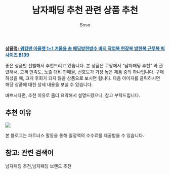 ﻿---
layout: post
title:  "남자패딩 추천 관련 상품 추천"
author: Soso
categories: [ 패션의류 ]
tags: [남자패딩 추천,남자패딩 브랜드 추천]
image: https://ads-partners.coupang.com/image1/Rx9CwLcHRMs1mKzuR3Vn6z3kq3pC3Y_X28Brh4Vop72D00ePRnVUagcT-53zT05qcn7ugWt_IPhW5IINYeJXlZ3FRevvO1bpBvdadUCrOQsaAAh7M_hBCEe1nqqPofuhzVGmzroVWGflUCegajVHXSeyh0zqb9ZjiepWpxftMwQyn_xXdD59Iwzozwf8tYnX47Usl233GkQhl154ccH6PfgDHRzezb8C5Xli1rHPd0OIYZq_yOFH9M0oUM0DDm9xYJYuxrTE97bgXh-rzDy2AMB1UojIvJac83GLQztI7lA4XRh-1w== 
description: "쿠팡에서 남자패딩 추천 관련 상품으로 가장 고객 선호도가 높은 제품 중 하나입니다."
---

<a href="https://link.coupang.com/re/AFFSDP?lptag=AF5673682&pageKey=7308256430&itemId=18717075243&vendorItemId=85225735697&traceid=V0-153-f96aba05c6b4c353&clickBeacon=ZlU1zgEwvTmGL9xLAWWK7TS5UwZwUNHfVXAIn%2ByBFtzzWzPDMcFC3o3wIO%2FPM62OMUDBAtG1JF54cutIw%2FB19LM7m5c0%2Bc752ZASwQpP%2BUr8%2FcL3aPSb8%2FmYFfnIdbiYOaaChJyxnKzhvTHpto19hoeq8fkmNzatt%2FVF19uFu%2FNyzjXaKQIBJIG6RnDMmdfBsyE%2BduMdCzCklkdNEqrP3FE8gv0rGK224IHyz4A7g2szKtPa5fWwhfshJak4e61AJZQEfDtR8waV2R%2BYo9m3TF7ZaqnQGHwDvF4xEn5VMlSZGfxHr778ABaIY1AT6BaZezmd%2FELu8V%2B3LFw71UsD0XOm3Frz2ZRXASB%2FuHAjYrExBQZDiGTEVSOp3TBd2jyijzepMpw7DInyVMrzldCDshXQrDBGE2AZ73q6q6AgL4XZ7QYusSjMsmuC3dMQdxPAN73u4%2FPrNI2ZdYK1hx7vK1pQQhuFG519AvjJC6lUGfkQbABYBquze4cSCDXPsKT8PEN4rdezA44%2BYax1trT%2F4gImm5qr%2BGmORxkCFgff1LAl1gitVElvxISmrHkx9asNuGPMK1u0cDQm1TOUKoBew5R6h88LoBXjM%2FCNiu%2FfLfzLJTfO95QjOibMGNGubYorrNg2lTsgMsoqiIHDYA%2Flrp11Hs%2BSRcOmDFri1O7Fs0fVXpHXFsEcry5xdcvOXlvVvYa6ygj0Scy1iZyhUHNKhQw%2FHuEWlkgkMrzf4kmCuLfa%2FXOJOmpRw80oGeU52XRngjBhOy4yQeAiEdOfoREN0Kpia1vE3u%2BNwOlL6gFfYoyPPcwq2ZJfXo0pEa0BAyNLUuiVo%2BpnyW1f2EET6zOFRa3NuKEyaCRPwX6ezBnUwFdAc5J0KwE962F9T8VBj7M6&requestid=20231116175655897213241398&token=31850C%7CMIXED"><b>상품명: <font color='#01579B'>워킹맨 아울렛 1+1 겨울용 솜 패딩방한방수 바지 작업복 현장복 방한복 근무복 빅사이즈 B139</font></b></a>

좋은 상품만 선별해서 추천드리고 있습니다.
본 상품은 쿠팡에서 "남자패딩 추천" 와 관련해서, 고객 만족도, 노출 대비 판매율, 선호도가 가장 높은 제품 중의 하나입니다.
구매하셨을 때, 크게 후회가 되지 않을 상품으로 보시면 됩니다. 
다음 이미지를 클릭하시면 해당 상품에 대한 상세 내용을 보실 수 있습니다.

바쁘시다면, 추천 이유로 좀더 요약해서 설명드렸으니, 참고 부탁드립니다.

## 추천 이유 

<a href="https://link.coupang.com/re/AFFSDP?lptag=AF5673682&pageKey=7308256430&itemId=18717075243&vendorItemId=85225735697&traceid=V0-153-f96aba05c6b4c353&clickBeacon=ZlU1zgEwvTmGL9xLAWWK7TS5UwZwUNHfVXAIn%2ByBFtzzWzPDMcFC3o3wIO%2FPM62OMUDBAtG1JF54cutIw%2FB19LM7m5c0%2Bc752ZASwQpP%2BUr8%2FcL3aPSb8%2FmYFfnIdbiYOaaChJyxnKzhvTHpto19hoeq8fkmNzatt%2FVF19uFu%2FNyzjXaKQIBJIG6RnDMmdfBsyE%2BduMdCzCklkdNEqrP3FE8gv0rGK224IHyz4A7g2szKtPa5fWwhfshJak4e61AJZQEfDtR8waV2R%2BYo9m3TF7ZaqnQGHwDvF4xEn5VMlSZGfxHr778ABaIY1AT6BaZezmd%2FELu8V%2B3LFw71UsD0XOm3Frz2ZRXASB%2FuHAjYrExBQZDiGTEVSOp3TBd2jyijzepMpw7DInyVMrzldCDshXQrDBGE2AZ73q6q6AgL4XZ7QYusSjMsmuC3dMQdxPAN73u4%2FPrNI2ZdYK1hx7vK1pQQhuFG519AvjJC6lUGfkQbABYBquze4cSCDXPsKT8PEN4rdezA44%2BYax1trT%2F4gImm5qr%2BGmORxkCFgff1LAl1gitVElvxISmrHkx9asNuGPMK1u0cDQm1TOUKoBew5R6h88LoBXjM%2FCNiu%2FfLfzLJTfO95QjOibMGNGubYorrNg2lTsgMsoqiIHDYA%2Flrp11Hs%2BSRcOmDFri1O7Fs0fVXpHXFsEcry5xdcvOXlvVvYa6ygj0Scy1iZyhUHNKhQw%2FHuEWlkgkMrzf4kmCuLfa%2FXOJOmpRw80oGeU52XRngjBhOy4yQeAiEdOfoREN0Kpia1vE3u%2BNwOlL6gFfYoyPPcwq2ZJfXo0pEa0BAyNLUuiVo%2BpnyW1f2EET6zOFRa3NuKEyaCRPwX6ezBnUwFdAc5J0KwE962F9T8VBj7M6&requestid=20231116175655897213241398&token=31850C%7CMIXED"><img src="https://thumbnail8.coupangcdn.com/thumbnails/remote/q89/image/vendor_inventory/e5a0/2fc7357d46c20743ce4f6e1e3412a829d15bd1e8b742e9e50462cf9049e7.jpg"></a> 

본 블로그는 파트너스 활동을 통해 일정액의 수수료를 제공받을 수 있습니다.

## 참고: 관련 검색어    
남자패딩 추천,남자패딩 브랜드 추천